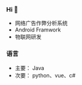 ### Hi 👋

<!--
**xwdz/xwdz** is a ✨ _special_ ✨ repository because its `README.md` (this file) appears on your GitHub profile.

Here are some ideas to get you started:

- 🔭 I’m currently working on ...
- 🌱 I’m currently learning ...
- 👯 I’m looking to collaborate on ...
- 🤔 I’m looking for help with ...
- 💬 Ask me about ...
- 📫 How to reach me: ...
- 😄 Pronouns: ...
- ⚡ Fun fact: ...
-->
- 网络广告作弊分析系统
- Android Framwork
- 物联网研发


### 语言
- 主要： Java
- 次要： python、vue、c#
